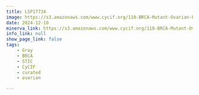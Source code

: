 ```yaml
---
title: LSP17734
image: https://s3.amazonaws.com/www.cycif.org/110-BRCA-Mutant-Ovarian-Precursors/LSP17734/LSP17734.png
date: 2024-12-10
minerva_link: https://s3.amazonaws.com/www.cycif.org/110-BRCA-Mutant-Ovarian-Precursors/LSP17734/index.html
info_link: null
show_page_link: false
tags:
    - Gray
    - BRCA
    - STIC
    - CyCIF
    - curated
    - ovarian

---
```

